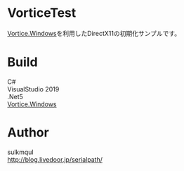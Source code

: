 # VorticeTest
[Vortice.Windows](https://github.com/amerkoleci/Vortice.Windows)を利用したDirectX11の初期化サンプルです。


# Build
C#<br>
VisualStudio 2019<br>
.Net5<br>
[Vortice.Windows](https://github.com/amerkoleci/Vortice.Windows)

# Author
sulkmqul<br>
http://blog.livedoor.jp/serialpath/
